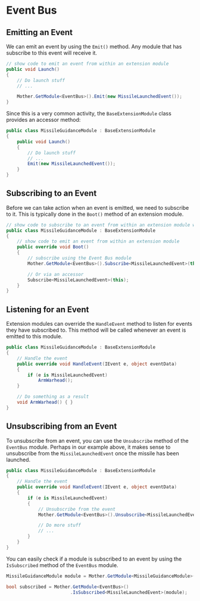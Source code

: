 # Event Bus

## Emitting an Event

We can emit an event by using the `Emit()` method. Any module that has subscribe to this event will receive it.

```csharp title="MissileGuidanceModule.cs"
// show code to emit an event from within an extension module
public void Launch()
{
    // Do launch stuff
    // ...

    Mother.GetModule<EventBus>().Emit(new MissileLaunchedEvent());
}
```

Since this is a very common activity, the `BaseExtensionModule` class provides an accessor method:

```csharp title="MissileGuidanceModule.cs"
public class MissileGuidanceModule : BaseExtensionModule
{
    public void Launch()
    {
        // Do launch stuff
        // ...
        Emit(new MissileLaunchedEvent());
    }
}
```
## Subscribing to an Event

Before we can take action when an event is emitted, we need to subscribe to it. This is typically done in the `Boot()` method of an extension module.

```csharp title="MissileGuidanceModule.cs"
// show code to subscribe to an event from within an extension module with the boot method
public class MissileGuidanceModule : BaseExtensionModule
{
    // show code to emit an event from within an extension module
    public override void Boot()
    {
        // subscribe using the Event Bus module
        Mother.GetModule<EventBus>().Subscribe<MissileLaunchedEvent>(this);

        // Or via an accessor 
        Subscribe<MissileLaunchedEvent>(this);
    }
}
```

## Listening for an Event

Extension modules can override the `HandleEvent` method to listen for events they have subscribed to. This method will be called whenever an event is emitted to this module.

```csharp title="MissileGuidanceModule.cs"
public class MissileGuidanceModule : BaseExtensionModule
{
    // Handle the event
    public override void HandleEvent(IEvent e, object eventData)
    {
        if (e is MissileLaunchedEvent)
            ArmWarhead();
    }

    // Do something as a result
    void ArmWarhead() { }
}
```

## Unsubscribing from an Event

To unsubscribe from an event, you can use the `Unsubscribe` method of the `EventBus` module. Perhaps in our example above, it makes sense to unsubscribe from the `MissileLaunchedEvent` once the missile has been launched.

```csharp title="MissileGuidanceModule.cs"
public class MissileGuidanceModule : BaseExtensionModule
{
    // Handle the event
    public override void HandleEvent(IEvent e, object eventData)
    {
        if (e is MissileLaunchedEvent)
        {
            // Unsubscribe from the event
            Mother.GetModule<EventBus>().Unsubscribe<MissileLaunchedEvent>(this);

            // Do more stuff
            // ...
        }
    }
}
```

You can easily check if a module is subscribed to an event by using the `IsSubscribed` method of the `EventBus` module.

```csharp title="MissileGuidanceModule.cs"
MissileGuidanceModule module = Mother.GetModule<MissileGuidanceModule>();

bool subscribed = Mother.GetModule<EventBus>()
                        .IsSubscribed<MissileLaunchedEvent>(module);
```